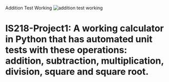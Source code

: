 Addition Test Working
![addition test working](https://user-images.githubusercontent.com/70666659/123555997-fe631e00-d756-11eb-942b-d4cd3f14ea53.PNG)
# IS218-Project1: A working calculator in Python that has automated unit tests with these operations: addition, subtraction, multiplication, division, square and square root. 
